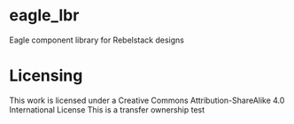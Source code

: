 # eagle_lbr
Eagle component library for Rebelstack designs

# Licensing
This work is licensed under a Creative Commons Attribution-ShareAlike 4.0 International License
This is a transfer ownership test
